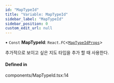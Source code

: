 ```yaml
---
id: "MapTypeId"
title: "Variable: MapTypeId"
sidebar_label: "MapTypeId"
sidebar_position: 0
custom_edit_url: null
---
```


• `Const` **MapTypeId**: `React.FC`<[`MapTypeIdProps`](../interfaces/MapTypeIdProps.md)\>

추가적으로 보이고 싶은 지도 타입을 추가 할 때 사용한다.

#### Defined in

components/MapTypeId.tsx:14
